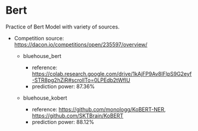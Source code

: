 # Bert

Practice of Bert Model with variety of sources.
* Competition source: https://dacon.io/competitions/open/235597/overview/
   * bluehouse_bert 
      * reference: https://colab.research.google.com/drive/1kAjFP9Av8IFlpS9G2eyf-STR8pg2hZiR#scrollTo=0LPEdb2tWfIU
      * prediction power: 87.36%

   * bluehouse_kobert
      * reference: https://github.com/monologg/KoBERT-NER, https://github.com/SKTBrain/KoBERT
      * prediction power: 88.12%
